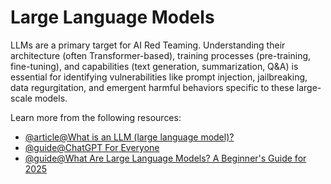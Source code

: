 # Large Language Models

LLMs are a primary target for AI Red Teaming. Understanding their architecture (often Transformer-based), training processes (pre-training, fine-tuning), and capabilities (text generation, summarization, Q&A) is essential for identifying vulnerabilities like prompt injection, jailbreaking, data regurgitation, and emergent harmful behaviors specific to these large-scale models.

Learn more from the following resources:

- [@article@What is an LLM (large language model)?](https://www.cloudflare.com/learning/ai/what-is-large-language-model/)
- [@guide@ChatGPT For Everyone](https://learnprompting.org/courses/chatgpt-for-everyone)
- [@guide@What Are Large Language Models? A Beginner's Guide for 2025](https://www.kdnuggets.com/large-language-models-beginners-guide-2025)
